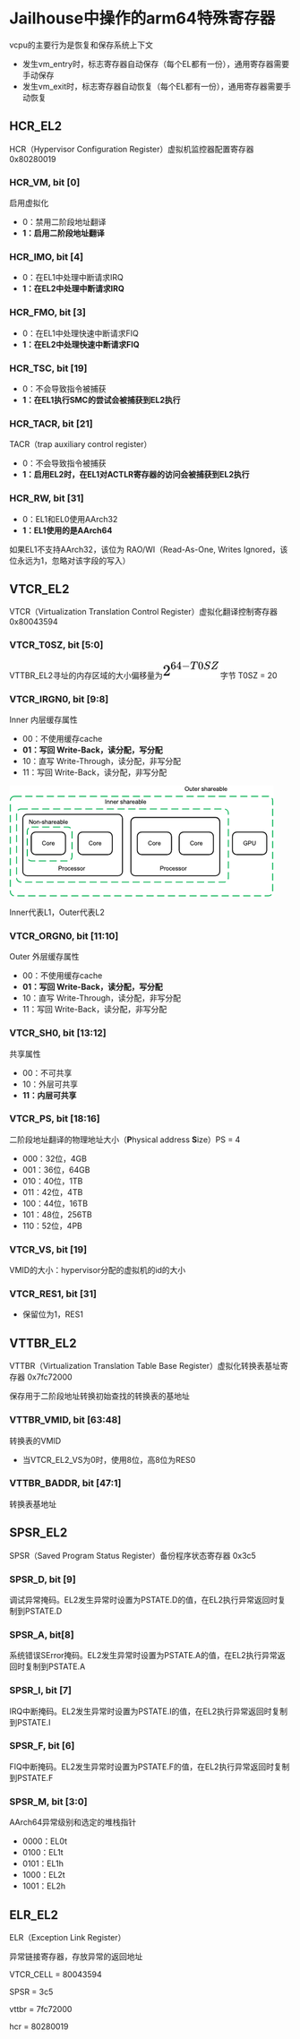 # Jailhouse中操作的arm64特殊寄存器

vcpu的主要行为是恢复和保存系统上下文

- 发生vm_entry时，标志寄存器自动保存（每个EL都有一份），通用寄存器需要手动保存
- 发生vm_exit时，标志寄存器自动恢复（每个EL都有一份），通用寄存器需要手动恢复

## HCR_EL2

HCR（Hypervisor Configuration Register）虚拟机监控器配置寄存器 0x80280019

### HCR_VM, bit [0]

启用虚拟化

- 0：禁用二阶段地址翻译
- **1：启用二阶段地址翻译**

### HCR_IMO, bit [4]

- 0：在EL1中处理中断请求IRQ
- **1：在EL2中处理中断请求IRQ**

### HCR_FMO, bit [3]

- 0：在EL1中处理快速中断请求FIQ
- **1：在EL2中处理快速中断请求FIQ**

### HCR_TSC, bit [19]

- 0：不会导致指令被捕获
- **1：在EL1执行SMC的尝试会被捕获到EL2执行**

### HCR_TACR, bit [21]

TACR（trap auxiliary control register）

- 0：不会导致指令被捕获
- **1：启用EL2时，在EL1对ACTLR寄存器的访问会被捕获到EL2执行**

### HCR_RW, bit [31]

- 0：EL1和EL0使用AArch32
- **1：EL1使用的是AArch64**

如果EL1不支持AArch32，该位为 RAO/WI（Read-As-One, Writes Ignored，该位永远为1，忽略对该字段的写入）



## VTCR_EL2

VTCR（Virtualization Translation Control Register）虚拟化翻译控制寄存器 0x80043594

### VTCR_T0SZ, bit [5:0]

VTTBR_EL2寻址的内存区域的大小偏移量为![img](./img/20230630_latex.svg)字节 T0SZ = 20

### VTCR_IRGN0, bit [9:8]

Inner 内层缓存属性

- 00：不使用缓存cache
- **01：写回 Write-Back，读分配，写分配**
- 10：直写 Write-Through，读分配，非写分配
- 11：写回 Write-Back，读分配，非写分配

![img](./img/20230630_image.png)

Inner代表L1，Outer代表L2

### VTCR_ORGN0, bit [11:10]

Outer 外层缓存属性

- 00：不使用缓存cache
- **01：写回 Write-Back，读分配，写分配**
- 10：直写 Write-Through，读分配，非写分配
- 11：写回 Write-Back，读分配，非写分配

### VTCR_SH0, bit [13:12]

共享属性

- 00：不可共享
- 10：外层可共享
- **11：内层可共享**

### VTCR_PS, bit [18:16]

二阶段地址翻译的物理地址大小（**P**hysical address **S**ize）PS = 4

- 000：32位，4GB
- 001：36位，64GB
- 010：40位，1TB
- 011：42位，4TB
- 100：44位，16TB
- 101：48位，256TB
- 110：52位，4PB

### VTCR_VS, bit [19]

VMID的大小：hypervisor分配的虚拟机的id的大小

### VTCR_RES1, bit [31]

- 保留位为1，RES1



## VTTBR_EL2

VTTBR（Virtualization Translation Table Base Register）虚拟化转换表基址寄存器 0x7fc72000

保存用于二阶段地址转换初始查找的转换表的基地址

### VTTBR_VMID, bit [63:48]

转换表的VMID

- 当VTCR_EL2_VS为0时，使用8位，高8位为RES0

### VTTBR_BADDR, bit [47:1]

转换表基地址

## SPSR_EL2

SPSR（Saved Program Status Register）备份程序状态寄存器 0x3c5

### SPSR_D, bit [9]

调试异常掩码。EL2发生异常时设置为PSTATE.D的值，在EL2执行异常返回时复制到PSTATE.D

### SPSR_A, bit[8]

系统错误SError掩码。EL2发生异常时设置为PSTATE.A的值，在EL2执行异常返回时复制到PSTATE.A

### SPSR_I, bit [7]

IRQ中断掩码。EL2发生异常时设置为PSTATE.I的值，在EL2执行异常返回时复制到PSTATE.I

### SPSR_F, bit [6]

FIQ中断掩码。EL2发生异常时设置为PSTATE.F的值，在EL2执行异常返回时复制到PSTATE.F

### SPSR_M, bit [3:0]

AArch64异常级别和选定的堆栈指针

- 0000：EL0t
- 0100：EL1t
- 0101：EL1h
- 1000：EL2t
- 1001：EL2h



## ELR_EL2

ELR（Exception Link Register）

异常链接寄存器，存放异常的返回地址



VTCR_CELL = 80043594

SPSR = 3c5

vttbr = 7fc72000

hcr = 80280019

